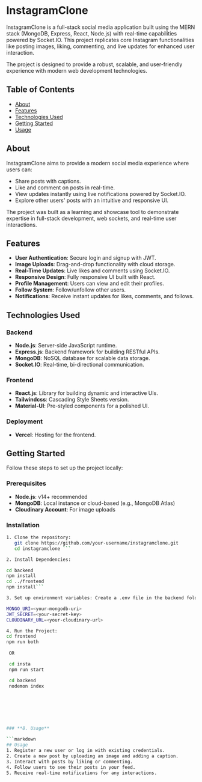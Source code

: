 # InstagramClone

InstagramClone is a full-stack social media application built using the MERN stack (MongoDB, Express, React, Node.js) with real-time capabilities powered by Socket.IO. This project replicates core Instagram functionalities like posting images, liking, commenting, and live updates for enhanced user interaction.

The project is designed to provide a robust, scalable, and user-friendly experience with modern web development technologies.

## Table of Contents
- [About](#about)
- [Features](#features)
- [Technologies Used](#technologies-used)
- [Getting Started](#getting-started)
- [Usage](#usage)

## About

InstagramClone aims to provide a modern social media experience where users can:
- Share posts with captions.
- Like and comment on posts in real-time.
- View updates instantly using live notifications powered by Socket.IO.
- Explore other users' posts with an intuitive and responsive UI.

The project was built as a learning and showcase tool to demonstrate expertise in full-stack development, web sockets, and real-time user interactions.

## Features
- **User Authentication**: Secure login and signup with JWT.
- **Image Uploads**: Drag-and-drop functionality with cloud storage.
- **Real-Time Updates**: Live likes and comments using Socket.IO.
- **Responsive Design**: Fully responsive UI built with React.
- **Profile Management**: Users can view and edit their profiles.
- **Follow System**: Follow/unfollow other users.
- **Notifications**: Receive instant updates for likes, comments, and follows.
## Technologies Used

### Backend
- **Node.js**: Server-side JavaScript runtime.
- **Express.js**: Backend framework for building RESTful APIs.
- **MongoDB**: NoSQL database for scalable data storage.
- **Socket.IO**: Real-time, bi-directional communication.

### Frontend
- **React.js**: Library for building dynamic and interactive UIs.
- **Tailwindcss**: Cascading Style Sheets version. 
- **Material-UI**: Pre-styled components for a polished UI.

### Deployment
- **Vercel**: Hosting for the frontend.
## Getting Started

Follow these steps to set up the project locally:

### Prerequisites
- **Node.js**: v14+ recommended
- **MongoDB**: Local instance or cloud-based (e.g., MongoDB Atlas)
- **Cloudinary Account**: For image uploads

### Installation
``` bash
1. Clone the repository:   
   git clone https://github.com/your-username/instagramclone.git
   cd instagramclone ```

2. Install Dependencies: 

cd backend
npm install
cd ../frontend
npm install```

3. Set up environment variables: Create a .env file in the backend folder with the following keys:

MONGO_URI=<your-mongodb-uri>
JWT_SECRET=<your-secret-key>
CLOUDINARY_URL=<your-cloudinary-url>

4. Run the Project:
cd frontend
npm run both
 
 OR

 cd insta
 npm run start 

 cd backend
 nodemon index







### **8. Usage**

```markdown
## Usage
1. Register a new user or log in with existing credentials.
2. Create a new post by uploading an image and adding a caption.
3. Interact with posts by liking or commenting.
4. Follow users to see their posts in your feed.
5. Receive real-time notifications for any interactions.
